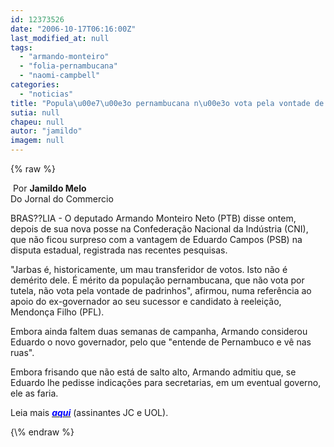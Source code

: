 ```yaml
---
id: 12373526
date: "2006-10-17T06:16:00Z"
last_modified_at: null
tags:
  - "armando-monteiro"
  - "folia-pernambucana"
  - "naomi-campbell"
categories:
  - "noticias"
title: "Popula\u00e7\u00e3o pernambucana n\u00e3o vota pela vontade de padrinhos, diz Armando"
sutia: null
chapeu: null
autor: "jamildo"
imagem: null
---
```

{\% raw %}
<p>&nbsp;Por <strong>Jamildo Melo<br /></strong>Do Jornal do Commercio</p>
<p>BRAS??LIA - O deputado Armando Monteiro Neto (PTB) disse ontem, depois de sua nova posse na Confedera&ccedil;&atilde;o Nacional da Ind&uacute;stria (CNI), que n&atilde;o ficou surpreso com a vantagem de Eduardo Campos (PSB) na disputa estadual, registrada nas recentes pesquisas.</p>
<p>"Jarbas &eacute;, historicamente, um mau transferidor de votos. Isto n&atilde;o &eacute; dem&eacute;rito dele. &Eacute; m&eacute;rito da popula&ccedil;&atilde;o pernambucana, que n&atilde;o vota por tutela, n&atilde;o vota pela vontade de padrinhos", afirmou, numa refer&ecirc;ncia ao apoio do ex-governador ao seu sucessor e candidato &agrave; reelei&ccedil;&atilde;o, Mendon&ccedil;a Filho (PFL).</p>
<p>Embora ainda faltem duas semanas de campanha, Armando considerou Eduardo o novo governador, pelo que "entende de Pernambuco e v&ecirc; nas ruas".</p>
<p>Embora frisando que n&atilde;o est&aacute; de salto alto, Armando admitiu que, se Eduardo lhe pedisse indica&ccedil;&otilde;es para secretarias, em um eventual governo, ele as faria.</p>
<p>Leia mais <a href="#"><strong><em><span style="color: #0000ff;">aqui</span></em></strong></a> (assinantes JC e UOL).</p>
{\% endraw %}
